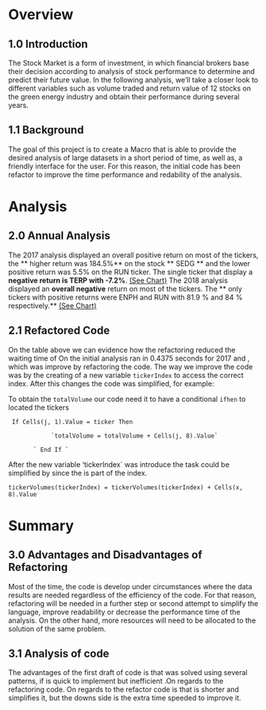 # Overview
## 1.0 Introduction
The Stock Market is a form of investment, in which financial brokers base their decision according to analysis of stock performance to determine and predict their future value. In the following analysis, we’ll take a closer look to different variables such as volume traded and return value of 12 stocks on the green energy industry and obtain their performance during several years. 
## 1.1 Background
The goal of this project is to create a Macro that is able to provide the desired analysis of large datasets  in a short period of time, as well as,  a friendly interface for the user. For this reason, the initial code has been refactor to improve the time performance and redability of the analysis. 

# Analysis
## 2.0 Annual Analysis
The 2017 analysis displayed an overall positive return on most of the tickers, the ** higher return was 184.5%** on the stock ** SEDG ** and the lower positive return was  5.5% on the RUN ticker. The single ticker that display a **negative return is TERP with -7.2%**. [(See Chart)](VBA_Challenge_2017.png.png) 
The 2018 analysis displayed an **overall negative** return on most of the tickers.  The ** only tickers  with positive returns were ENPH and RUN with 81.9 % and 84 % respectively.** [(See Chart)](VBA_Challenge_2018.png.png) 

## 2.1 Refactored Code
On the table above we can evidence how the refactoring reduced the waiting time of 
On the initial analysis ran in 0.4375 seconds for 2017 and , which was improve by refactoring the code. The way we improve the code was by the creating of a new variable `tickerIndex` to access the correct index. After this changes the code was simplified, for example: 

To obtain the `totalVolume` our code need it to have a conditional `ifhen` to located the tickers

`
If Cells(j, 1).Value = ticker Then`
            
                `totalVolume = totalVolume + Cells(j, 8).Value`
                
           ` End If `

After the new variable ‘tickerIndex` was introduce the task could be simplified by since the is part of the index. 

`tickerVolumes(tickerIndex) = tickerVolumes(tickerIndex) + Cells(x, 8).Value`

# Summary 
## 3.0 Advantages and Disadvantages of Refactoring
Most of the time, the code is develop under circumstances where the data results are needed regardless of the efficiency of the code. For that reason, refactoring will be needed in a further step or second attempt to simplify the language, improve readability or  decrease the performance time of the analysis. On the other hand, more resources will need to be allocated to the solution of the same problem.  

## 3.1 Analysis of code
The advantages of the first draft of code is that was solved using several patterns, if is quick to implement but inefficient .On regards to the refactoring code. On regards to the refactor code is that is shorter and simplifies it, but the downs side is the extra time speeded to improve it. 





